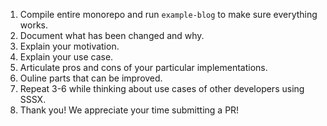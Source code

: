 1. Compile entire monorepo and run `example-blog` to make sure everything works.
2. Document what has been changed and why.
3. Explain your motivation.
4. Explain your use case.
5. Articulate pros and cons of your particular implementations.
6. Ouline parts that can be improved.
7. Repeat 3-6 while thinking about use cases of other developers using SSSX.
8. Thank you! We appreciate your time submitting a PR!
